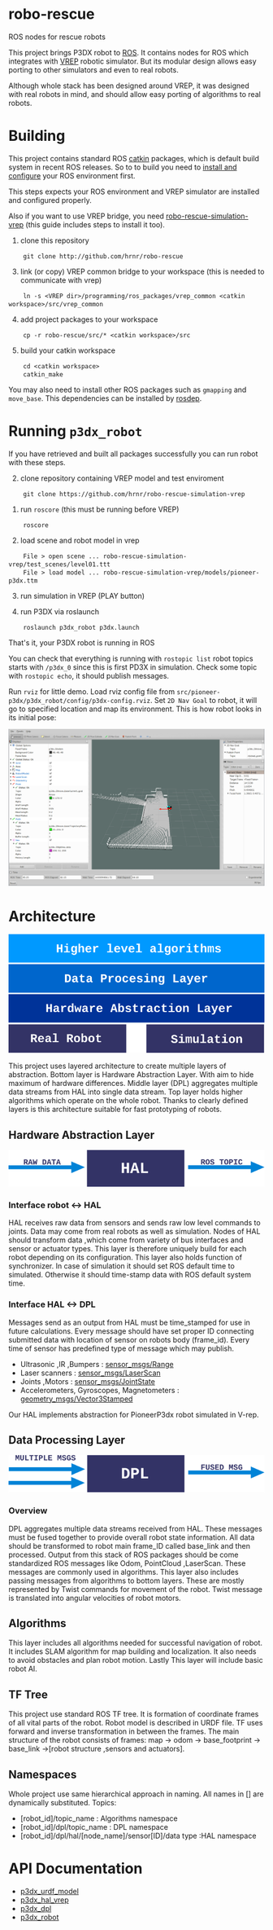 # robo-rescue
ROS nodes for rescue robots

This project brings P3DX robot to [ROS](http://www.ros.org/). It contains
nodes for ROS which integrates with [VREP](http://www.coppeliarobotics.com/)
robotic simulator. But its modular design allows easy porting to other
simulators and even to real robots.

Although whole stack has been designed around VREP, it was designed with real
robots in mind, and should allow easy porting of algorithms to real robots.

# Building

This project contains standard ROS [catkin](http://wiki.ros.org/catkin)
packages, which is default build system in recent ROS releases. So to to build
you need to [install and configure](http://wiki.ros.org/ROS/Installation) your
ROS environment first.

This steps expects your ROS environment and VREP simulator are installed and configured properly.

Also if you want to use VREP bridge, you need [robo-rescue-simulation-
vrep](https://github.com/hrnr/robo-rescue-simulation-vrep) (this guide
includes steps to install it too).

1. clone this repository
```
	git clone http://github.com/hrnr/robo-rescue
```

3. link (or copy) VREP common bridge to your workspace (this is needed to
communicate with vrep)
```
	ln -s <VREP dir>/programming/ros_packages/vrep_common <catkin workspace>/src/vrep_common
```

4. add project packages to your workspace
```
	cp -r robo-rescue/src/* <catkin workspace>/src
```

5. build your catkin workspace
```
	cd <catkin workspace>
	catkin_make
```

You may also need to install other ROS packages such as `gmapping` and
`move_base`. This dependencies can be installed by
[rosdep](http://wiki.ros.org/rosdep).

# Running `p3dx_robot`

If you have retrieved and built all packages successfully you can run robot
with these steps.

2. clone repository containing VREP model and test enviroment
```
	git clone https://github.com/hrnr/robo-rescue-simulation-vrep
```

1. run `roscore` (this must be running before VREP)
```
	roscore
```

2. load scene and robot model in vrep
```
	File > open scene ... robo-rescue-simulation-vrep/test_scenes/level01.ttt
	File > load model ... robo-rescue-simulation-vrep/models/pioneer-p3dx.ttm
```

3. run simulation in VREP (PLAY	button)

4. run P3DX via roslaunch
```
	roslaunch p3dx_robot p3dx.launch
```

That's it, your P3DX robot is running in ROS

You can check that everything is running with `rostopic list` robot topics
starts with `/p3dx_0` since this is first PD3X in simulation. Check some topic
with `rostopic echo`, it should publish messages.

Run `rviz` for little demo. Load rviz config file from `src/pioneer-
p3dx/p3dx_robot/config/p3dx-config.rviz`. Set `2D Nav Goal` to robot, it will
go to specified location and map its environment. This is how robot looks in
its initial pose:

![p3dx_robot after installing](doc/rviz-initialpose.png?raw=true "p3dx_robot after installing in its initial pose")

# Architecture
![Hierarchy model](doc/Layers.png?raw=true)

This project uses layered architecture to create multiple layers of abstraction. 
Bottom layer is Hardware Abstraction Layer. With aim to hide maximum of hardware differences. Middle layer (DPL) aggregates multiple data streams from HAL into single data stream. 
Top layer holds higher algorithms which operate on the whole robot. Thanks to clearly defined layers is this architecture suitable for fast prototyping of robots.

## Hardware Abstraction Layer
![Hierarchy model](doc/HAL.png?raw=true)
### Interface robot <-> HAL
HAL receives raw data from sensors and sends raw low level commands to joints. Data may come from real robots as well as simulation. Nodes of HAL should transform data ,which come from variety of bus interfaces and sensor or actuator types. This layer is therefore uniquely build for each robot depending on its configuration. This layer also holds function of synchronizer. In case of simulation it should set ROS default time to simulated. Otherwise it should time-stamp data with ROS default system time.
### Interface HAL <-> DPL 
Messages send as an output from HAL must be time_stamped for use in future calculations. Every message should have set proper ID connecting submitted data with location of sensor on robots body (frame_id). Every time of sensor has predefined type of message which may publish.
 * Ultrasonic ,IR ,Bumpers : [sensor_msgs/Range](http://docs.ros.org/api/sensor_msgs/html/msg/Range.html)
 * Laser scanners :  [sensor_msgs/LaserScan](http://docs.ros.org/api/sensor_msgs/html/msg/LaserScan.html)
 * Joints ,Motors :  [sensor_msgs/JointState](http://docs.ros.org/api/sensor_msgs/html/msg/JointState.html)
 * Accelerometers, Gyroscopes, Magnetometers : [geometry_msgs/Vector3Stamped](http://docs.ros.org/api/geometry_msgs/html/msg/Vector3Stamped.html)

 Our HAL implements abstraction for PioneerP3dx robot simulated in V-rep.

 ## Data Processing Layer
 ![Hierarchy model](doc/DPL.png?raw=true)
 ### Overview
 DPL aggregates multiple data streams received from HAL. These messages must be fused together to provide overall robot state information. All data should be transformed to robot main frame_ID called base_link and then processed. Output from this stack of ROS packages should be come standardized ROS messages like Odom, PointCloud ,LaserScan. These messages are commonly used in algorithms. This layer also includes passing messages from algorithms to bottom layers. These are mostly represented by Twist commands for movement of the robot. Twist message is translated into angular velocities of robot motors.

 ## Algorithms
 This layer includes all algorithms needed for successful navigation of robot. It includes SLAM algorithm for map building and localization. It also needs to avoid obstacles and plan robot motion. Lastly This layer will include basic robot AI.

 ## TF Tree
This project use standard ROS TF tree. It is formation of coordinate frames of all vital parts of the robot. Robot model is described in URDF file.  TF uses forward and inverse transformation in between the frames. The main structure of the robot consists of frames:
map -> odom -> base_footprint -> base_link ->[robot structure ,sensors and actuators].

## Namespaces
Whole project use same hierarchical approach in naming. All names in [] are dynamically substituted.
Topics:
 * [robot_id]/topic_name : Algorithms namespace
 * [robot_id]/dpl/topic_name : DPL namespace
 * [robot_id]/dpl/hal/[node_name]/sensor[ID]/data type  :HAL namespace

 # API Documentation
  * [p3dx_urdf_model](http://wiki.ros.org/p3dx_urdf_model)
  * [p3dx_hal_vrep](http://wiki.ros.org/p3dx_hal_vrep)
  * [p3dx_dpl](http://wiki.ros.org/p3dx_dpl)
  * [p3dx_robot](http://wiki.ros.org/p3dx_robot)
